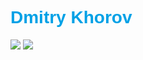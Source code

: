  <h1 style="font-family: Arial,serif ; color: #00a1e6">Dmitry Khorov</h1>

<img src="https://lambent-pie-10abd7.netlify.app/u.jpg">
<img src="https://lambent-pie-10abd7.netlify.app/panelcode.jpg">
